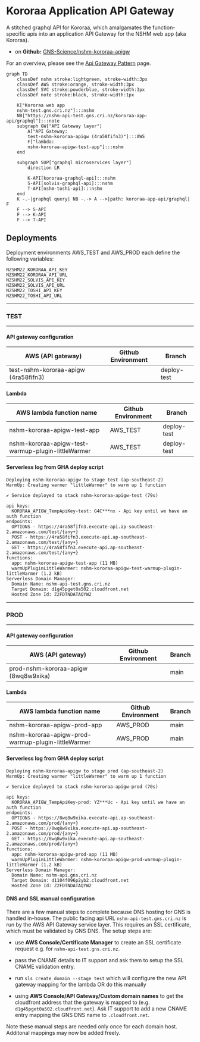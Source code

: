 # Kororaa Application API Gateway

A stitched graphql API for Kororaa, which amalgamates the function-specific apis into an application API Gateway for the NSHM web app (aka Kororaa).

- on **Github:** [GNS-Science/nshm-kororaa-apigw](https://github.com/GNS-Science/nshm-kororaa-apigw)

For an overview, please see the [Api Gateway Pattern](/nzshm-documentation/architecture/api_gateway_pattern/) page.

```mermaid
graph TD
    classDef nshm stroke:lightgreen, stroke-width:3px
    classDef AWS stroke:orange, stroke-width:3px
    classDef SVC stroke:powderblue, stroke-width:3px
    classDef note stroke:black, stroke-width:1px
    
    K["Kororaa web app
    nshm-test.gns.cri.nz"]:::nshm
    NB["https://nshm-api-test.gns.cri.nz/kororaa-app-api/graphql"]:::note 
    subgraph GW["API Gateway layer"]
        A["API Gateway:
        test-nshm-kororaa-apigw (4ra58fifn3)"]:::AWS
        F["lambda:
        nshm-kororaa-apigw-test-app"]:::nshm
    end

    subgraph SUP["graphql microservices layer"]
        direction LR

        K-API[kororaa-graphql-api]:::nshm
        S-API[solvis-graphql-api]:::nshm
        T-API[nshm-toshi-api]:::nshm               
    end
    K -.-|graphql query| NB -.-> A -->|path: kororaa-app-api/graphql| F 
    F --> S-API
    F --> K-API
    F --> T-API 

```

## Deployments

Deployment environments AWS_TEST and AWS_PROD each define the following variables:

```
NZSHM22_KORORAA_API_KEY
NZSHM22_KORORAA_API_URL
NZSHM22_SOLVIS_API_KEY
NZSHM22_SOLVIS_API_URL
NZSHM22_TOSHI_API_KEY
NZSHM22_TOSHI_API_URL
```

-----
### TEST
-----

#### API gateway configuration
| AWS  (API gateway)                     | Github Environment | Branch       |
| -------------------------------------- | ------------------ | ------------ | 
| test-nshm-kororaa-apigw (4ra58fifn3)   |          | deploy-test  | 

#### Lambda
| AWS lambda function name                                    | Github Environment | Branch       |
| ----------------------------------------------------------- | ------------------ | ------------ | 
| nshm-kororaa-apigw-test-app                          | AWS_TEST  | deploy-test  | 
| nshm-kororaa-apigw-test-warmup-plugin-littleWarmer   | AWS_TEST  | deploy-test  | 

#### Serverless log from GHA deploy script
```
Deploying nshm-kororaa-apigw to stage test (ap-southeast-2)
WarmUp: Creating warmer "littleWarmer" to warm up 1 function

✔ Service deployed to stack nshm-kororaa-apigw-test (79s)

api keys:
  KORORAA_APIGW_TempApiKey-test: G4C***nx - Api key until we have an auth function
endpoints:
  OPTIONS - https://4ra58fifn3.execute-api.ap-southeast-2.amazonaws.com/test/{any+}
  POST - https://4ra58fifn3.execute-api.ap-southeast-2.amazonaws.com/test/{any+}
  GET - https://4ra58fifn3.execute-api.ap-southeast-2.amazonaws.com/test/{any+}
functions:
  app: nshm-kororaa-apigw-test-app (11 MB)
  warmUpPluginLittleWarmer: nshm-kororaa-apigw-test-warmup-plugin-littleWarmer (1.2 kB)
Serverless Domain Manager:
  Domain Name: nshm-api-test.gns.cri.nz
  Target Domain: d1g45pget0a502.cloudfront.net
  Hosted Zone Id: Z2FDTNDATAQYW2
```

-----
### PROD
-----

#### API gateway configuration
| AWS  (API gateway)                     | Github Environment | Branch       |
| -------------------------------------- | ------------------ | ------------ | 
| prod-nshm-kororaa-apigw (8wq8w9xika)   |                    | main  | 

#### Lambda
| AWS lambda function name                                    | Github Environment | Branch       |
| ----------------------------------------------------------- | ------------------ | ------------ | 
| nshm-kororaa-apigw-prod-app                                 | AWS_PROD           | main         | 
| nshm-kororaa-apigw-prod-warmup-plugin-littleWarmer          | AWS_PROD           | main         | 


#### Serverless log from GHA deploy script
```
Deploying nshm-kororaa-apigw to stage prod (ap-southeast-2)
WarmUp: Creating warmer "littleWarmer" to warm up 1 function

✔ Service deployed to stack nshm-kororaa-apigw-prod (70s)

api keys:
  KORORAA_APIGW_TempApiKey-prod: YZ***Uc - Api key until we have an auth function
endpoints:
  OPTIONS - https://8wq8w9xika.execute-api.ap-southeast-2.amazonaws.com/prod/{any+}
  POST - https://8wq8w9xika.execute-api.ap-southeast-2.amazonaws.com/prod/{any+}
  GET - https://8wq8w9xika.execute-api.ap-southeast-2.amazonaws.com/prod/{any+}
functions:
  app: nshm-kororaa-apigw-prod-app (11 MB)
  warmUpPluginLittleWarmer: nshm-kororaa-apigw-prod-warmup-plugin-littleWarmer (1.2 kB)
Serverless Domain Manager:
  Domain Name: nshm-api.gns.cri.nz
  Target Domain: d1104f096p2yb2.cloudfront.net
  Hosted Zone Id: Z2FDTNDATAQYW2
```



#### DNS and SSL manual configuration

There are a few manual steps to complete because DNS hosting for GNS is handled in-house. The public facing api URL `nshm-api-test.gns.cri.nz` is run by the AWS API Gateway service layer. This requires an SSL certificate, which must be validated by GNS DNS. The setup steps are:

  - use **AWS Console/Certificate Manager** to create an SSL certificate request e.g. for `nshm-api-test.gns.cri.nz`. 
  
  - pass the CNAME details to IT support and ask them to setup the SSL CNAME validation entry.

  - run `sls create_domain --stage test` which will configure the new API gateway mapping for the lambda OR do this manually

  - using **AWS Console/API Gateway/Custom domain names** to get the cloudfront address that the gateway is mapped to (e.g. `d1g45pget0a502.cloudfront.net`). Ask IT support to add a new CNAME entry mapping the GNS DNS name to `.cloudfront.net`.

Note these manual steps are needed only once for each domain host. Additonal mappings may now be added freely.